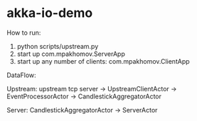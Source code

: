 # akka-io-demo

How to run:
1. python scripts/upstream.py
2. start up com.mpakhomov.ServerApp
3. start up any number of clients: com.mpakhomov.ClientApp

DataFlow:

Upstream:
upstream tcp server -> UpstreamClientActor -> EventProcessorActor -> CandlestickAggregatorActor

Server:
CandlestickAggregatorActor -> ServerActor